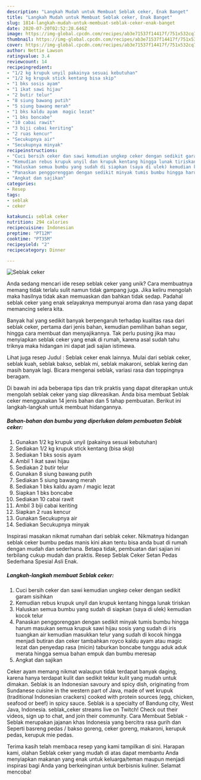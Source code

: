 ```yaml
---
description: "Langkah Mudah untuk Membuat Seblak ceker, Enak Banget"
title: "Langkah Mudah untuk Membuat Seblak ceker, Enak Banget"
slug: 1814-langkah-mudah-untuk-membuat-seblak-ceker-enak-banget
date: 2020-07-20T02:52:28.646Z
image: https://img-global.cpcdn.com/recipes/ab3e71537f14417f/751x532cq70/seblak-ceker-foto-resep-utama.jpg
thumbnail: https://img-global.cpcdn.com/recipes/ab3e71537f14417f/751x532cq70/seblak-ceker-foto-resep-utama.jpg
cover: https://img-global.cpcdn.com/recipes/ab3e71537f14417f/751x532cq70/seblak-ceker-foto-resep-utama.jpg
author: Nettie Lawson
ratingvalue: 3.4
reviewcount: 14
recipeingredient:
- "1/2 kg krupuk unyil pakainya sesuai kebutuhan"
- "1/2 kg krupuk stick kentang bisa skip"
- "1 bks sosis ayam"
- "1 ikat sawi hijau"
- "2 butir telur"
- "8 siung bawang putih"
- "5 siung bawang merah"
- "1 bks kaldu ayam  magic lezat"
- "1 bks boncabe"
- "10 cabai rawit"
- "3 biji cabai keriting"
- "2 ruas kencur"
- "Secukupnya air"
- "Secukupnya minyak"
recipeinstructions:
- "Cuci bersih ceker dan sawi kemudian ungkep ceker dengan sedikit garam sisihkan"
- "Kemudian rebus krupuk unyil dan krupuk kentang hingga lunak tiriskan"
- "Haluskan semua bumbu yang sudah di siapkan (saya di ulek) kemudian kocok telur"
- "Panaskan penggorenggan dengan sedikit minyak tumis bumbu hingga harum masukan semua krupuk sawi hijau sosis yang sudah di iris tuangkan air kemudian masukkan telur yang sudah di kocok hingga menjadi butiran dan ceker tambahkan royco kaldu ayam atau magic lezat dan penyedap rasa (micin) taburkan boncabe tunggu aduk aduk merata hingga semua bahan empuk dan bumbu meresap"
- "Angkat dan sajikan"
categories:
- Resep
tags:
- seblak
- ceker

katakunci: seblak ceker 
nutrition: 294 calories
recipecuisine: Indonesian
preptime: "PT12M"
cooktime: "PT35M"
recipeyield: "2"
recipecategory: Dinner

---
```



![Seblak ceker](https://img-global.cpcdn.com/recipes/ab3e71537f14417f/751x532cq70/seblak-ceker-foto-resep-utama.jpg)

Anda sedang mencari ide resep seblak ceker yang unik? Cara membuatnya memang tidak terlalu sulit namun tidak gampang juga. Jika keliru mengolah maka hasilnya tidak akan memuaskan dan bahkan tidak sedap. Padahal seblak ceker yang enak selayaknya mempunyai aroma dan rasa yang dapat memancing selera kita.

Banyak hal yang sedikit banyak berpengaruh terhadap kualitas rasa dari seblak ceker, pertama dari jenis bahan, kemudian pemilihan bahan segar, hingga cara membuat dan menyajikannya. Tak perlu pusing jika mau menyiapkan seblak ceker yang enak di rumah, karena asal sudah tahu triknya maka hidangan ini dapat jadi sajian istimewa.

Lihat juga resep Judul : Seblak ceker enak lainnya. Mulai dari seblak ceker, seblak kuah, seblak bakso, seblak mi, seblak makaroni, seblak kering dan masih banyak lagi. Bicara mengenai seblak, variasi rasa dan toppingnya beragam.


Di bawah ini ada beberapa tips dan trik praktis yang dapat diterapkan untuk mengolah seblak ceker yang siap dikreasikan. Anda bisa membuat Seblak ceker menggunakan 14 jenis bahan dan 5 tahap pembuatan. Berikut ini langkah-langkah untuk membuat hidangannya.

<!--inarticleads1-->

##### Bahan-bahan dan bumbu yang diperlukan dalam pembuatan Seblak ceker:

1. Gunakan 1/2 kg krupuk unyil (pakainya sesuai kebutuhan)
1. Sediakan 1/2 kg krupuk stick kentang (bisa skip)
1. Sediakan 1 bks sosis ayam
1. Ambil 1 ikat sawi hijau
1. Sediakan 2 butir telur
1. Gunakan 8 siung bawang putih
1. Sediakan 5 siung bawang merah
1. Sediakan 1 bks kaldu ayam / magic lezat
1. Siapkan 1 bks boncabe
1. Sediakan 10 cabai rawit
1. Ambil 3 biji cabai keriting
1. Siapkan 2 ruas kencur
1. Gunakan Secukupnya air
1. Sediakan Secukupnya minyak


Inspirasi masakan nikmat rumahan dari seblak ceker. Nikmatnya hidangan seblak ceker bumbu pedas manis kini akan tentu bisa anda buat di rumah dengan mudah dan sederhana. Betapa tidak, pembuatan dari sajian ini terbilang cukup mudah dan praktis. Resep Seblak Ceker Setan Pedas Sederhana Spesial Asli Enak. 

<!--inarticleads2-->

##### Langkah-langkah membuat Seblak ceker:

1. Cuci bersih ceker dan sawi kemudian ungkep ceker dengan sedikit garam sisihkan
1. Kemudian rebus krupuk unyil dan krupuk kentang hingga lunak tiriskan
1. Haluskan semua bumbu yang sudah di siapkan (saya di ulek) kemudian kocok telur
1. Panaskan penggorenggan dengan sedikit minyak tumis bumbu hingga harum masukan semua krupuk sawi hijau sosis yang sudah di iris tuangkan air kemudian masukkan telur yang sudah di kocok hingga menjadi butiran dan ceker tambahkan royco kaldu ayam atau magic lezat dan penyedap rasa (micin) taburkan boncabe tunggu aduk aduk merata hingga semua bahan empuk dan bumbu meresap
1. Angkat dan sajikan


Ceker ayam memang nikmat walaupun tidak terdapat banyak daging, karena hanya terdapat kulit dan sedikit tektur kulit yang mudah untuk dimakan. Seblak is an Indonesian savoury and spicy dish, originating from Sundanese cuisine in the western part of Java, made of wet krupuk (traditional Indonesian crackers) cooked with protein sources (egg, chicken, seafood or beef) in spicy sauce. Seblak is a specialty of Bandung city, West Java, Indonesia. seblak_ceker streams live on Twitch! Check out their videos, sign up to chat, and join their community. Cara Membuat Seblak - Seblak merupakan jajanan khas Indonesia yang bercitra rasa gurih dan Seperti basreng pedas / bakso goreng, ceker goreng, makaroni, kerupuk pedas, kerupuk mie pedas. 

Terima kasih telah membaca resep yang kami tampilkan di sini. Harapan kami, olahan Seblak ceker yang mudah di atas dapat membantu Anda menyiapkan makanan yang enak untuk keluarga/teman maupun menjadi inspirasi bagi Anda yang berkeinginan untuk berbisnis kuliner. Selamat mencoba!
